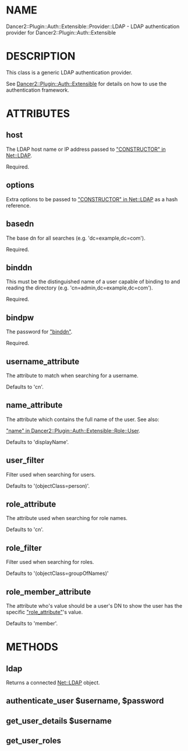 # NAME 

Dancer2::Plugin::Auth::Extensible::Provider::LDAP - LDAP authentication provider for Dancer2::Plugin::Auth::Extensible

# DESCRIPTION

This class is a generic LDAP authentication provider.

See [Dancer2::Plugin::Auth::Extensible](https://metacpan.org/pod/Dancer2::Plugin::Auth::Extensible) for details on how to use the
authentication framework.

# ATTRIBUTES

## host

The LDAP host name or IP address passed to ["CONSTRUCTOR" in Net::LDAP](https://metacpan.org/pod/Net::LDAP#CONSTRUCTOR).

Required.

## options

Extra options to be passed to ["CONSTRUCTOR" in Net::LDAP](https://metacpan.org/pod/Net::LDAP#CONSTRUCTOR) as a hash reference.

## basedn

The base dn for all searches (e.g. 'dc=example,dc=com').

Required.

## binddn

This must be the distinguished name of a user capable of binding to
and reading the directory (e.g. 'cn=admin,dc=example,dc=com').

Required.

## bindpw

The password for ["binddn"](#binddn).

Required.

## username\_attribute

The attribute to match when searching for a username.

Defaults to 'cn'.

## name\_attribute

The attribute which contains the full name of the user. See also:

["name" in Dancer2::Plugin::Auth::Extensible::Role::User](https://metacpan.org/pod/Dancer2::Plugin::Auth::Extensible::Role::User#name).

Defaults to 'displayName'.

## user\_filter

Filter used when searching for users.

Defaults to '(objectClass=person)'.

## role\_attribute

The attribute used when searching for role names.

Defaults to 'cn'.

## role\_filter

Filter used when searching for roles.

Defaults to '(objectClass=groupOfNames)'

## role\_member\_attribute

The attribute who's value should be a user's DN to show the user has the
specific ["role\_attribute"](#role_attribute)'s value.

Defaults to 'member'.

# METHODS

## ldap

Returns a connected [Net::LDAP](https://metacpan.org/pod/Net::LDAP) object.

## authenticate\_user $username, $password

## get\_user\_details $username

## get\_user\_roles
